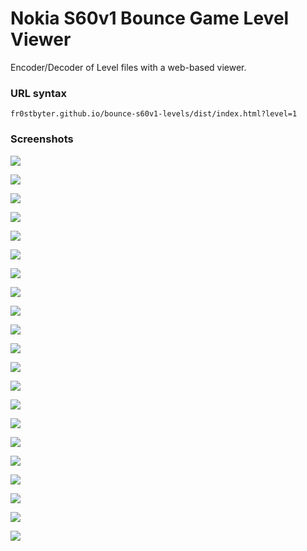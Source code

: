 # Nokia S60v1 Bounce Game Level Viewer

Encoder/Decoder of Level files with a web-based viewer.

### URL syntax
```
fr0stbyter.github.io/bounce-s60v1-levels/dist/index.html?level=1
```

### Screenshots

![](./rendered/001.png)

![](./rendered/002.png)

![](./rendered/003.png)

![](./rendered/004.png)

![](./rendered/005.png)

![](./rendered/006.png)

![](./rendered/007.png)

![](./rendered/008.png)

![](./rendered/009.png)

![](./rendered/010.png)

![](./rendered/011.png)

![](./rendered/012.png)

![](./rendered/013.png)

![](./rendered/014.png)

![](./rendered/015.png)

![](./rendered/016.png)

![](./rendered/017.png)

![](./rendered/018.png)

![](./rendered/019.png)

![](./rendered/020.png)

![](./rendered/021.png)
